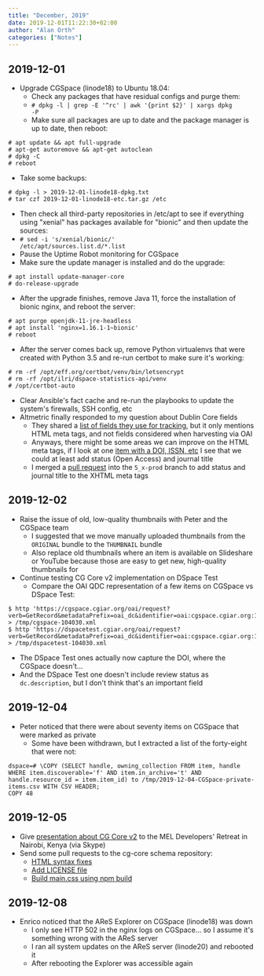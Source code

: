 ```yaml
---
title: "December, 2019"
date: 2019-12-01T11:22:30+02:00
author: "Alan Orth"
categories: ["Notes"]
---
```


## 2019-12-01

- Upgrade CGSpace (linode18) to Ubuntu 18.04:
  - Check any packages that have residual configs and purge them:
  - <code># dpkg -l | grep -E '^rc' | awk '{print $2}' | xargs dpkg -P</code>
  - Make sure all packages are up to date and the package manager is up to date, then reboot:

```
# apt update && apt full-upgrade
# apt-get autoremove && apt-get autoclean
# dpkg -C
# reboot
```

<!--more-->

  - Take some backups:

```
# dpkg -l > 2019-12-01-linode18-dpkg.txt
# tar czf 2019-12-01-linode18-etc.tar.gz /etc
```
  - Then check all third-party repositories in /etc/apt to see if everything using "xenial" has packages available for "bionic" and then update the sources:
  - <code># sed -i 's/xenial/bionic/' /etc/apt/sources.list.d/*.list</code>
  - Pause the Uptime Robot monitoring for CGSpace
  - Make sure the update manager is installed and do the upgrade:

```
# apt install update-manager-core
# do-release-upgrade
```

  - After the upgrade finishes, remove Java 11, force the installation of bionic nginx, and reboot the server:

```
# apt purge openjdk-11-jre-headless
# apt install 'nginx=1.16.1-1~bionic'
# reboot
```

  - After the server comes back up, remove Python virtualenvs that were created with Python 3.5 and re-run certbot to make sure it's working:

```
# rm -rf /opt/eff.org/certbot/venv/bin/letsencrypt
# rm -rf /opt/ilri/dspace-statistics-api/venv
# /opt/certbot-auto
```

  - Clear Ansible's fact cache and re-run the playbooks to update the system's firewalls, SSH config, etc
- Altmetric finally responded to my question about Dublin Core fields
  - They shared a [list of fields they use for tracking](https://help.altmetric.com/support/solutions/articles/6000141419-what-metadata-is-required-to-track-our-content-), but it only mentions HTML meta tags, and not fields considered when harvesting via OAI
  - Anyways, there might be some areas we can improve on the HTML meta tags, if I look at one [item with a DOI, ISSN, etc](https://hdl.handle.net/10568/101623) I see that we could at least add status (Open Access) and journal title
  - I merged a [pull request](https://github.com/ilri/DSpace/pull/438) into the `5_x-prod` branch to add status and journal title to the XHTML meta tags

## 2019-12-02

- Raise the issue of old, low-quality thumbnails with Peter and the CGSpace team
  - I suggested that we move manually uploaded thumbnails from the `ORIGINAL` bundle to the `THUMBNAIL` bundle
  - Also replace old thumbnails where an item is available on Slideshare or YouTube because those are easy to get new, high-quality thumbnails for
- Continue testing CG Core v2 implementation on DSpace Test
  - Compare the OAI QDC representation of a few items on CGSpace vs DSpace Test:

```
$ http 'https://cgspace.cgiar.org/oai/request?verb=GetRecord&metadataPrefix=oai_dc&identifier=oai:cgspace.cgiar.org:10568/104030' > /tmp/cgspace-104030.xml
$ http 'https://dspacetest.cgiar.org/oai/request?verb=GetRecord&metadataPrefix=oai_dc&identifier=oai:cgspace.cgiar.org:10568/104030' > /tmp/dspacetest-104030.xml
```

  - The DSpace Test ones actually now capture the DOI, where the CGSpace doesn't...
  - And the DSpace Test one doesn't include review status as `dc.description`, but I don't think that's an important field 

## 2019-12-04

- Peter noticed that there were about seventy items on CGSpace that were marked as private
  - Some have been withdrawn, but I extracted a list of the forty-eight that were not:

```
dspace=# \COPY (SELECT handle, owning_collection FROM item, handle WHERE item.discoverable='f' AND item.in_archive='t' AND handle.resource_id = item.item_id) to /tmp/2019-12-04-CGSpace-private-items.csv WITH CSV HEADER;
COPY 48
```

## 2019-12-05

- Give [presentation about CG Core v2](https://hdl.handle.net/10568/106045) to the MEL Developers' Retreat in Nairobi, Kenya (via Skype)
- Send some pull requests to the cg-core schema repository:
  - [HTML syntax fixes](https://github.com/AgriculturalSemantics/cg-core/pull/16)
  - [Add LICENSE file](https://github.com/AgriculturalSemantics/cg-core/pull/17)
  - [Build main.css using npm build](https://github.com/AgriculturalSemantics/cg-core/pull/18)

## 2019-12-08

- Enrico noticed that the AReS Explorer on CGSpace (linode18) was down
  - I only see HTTP 502 in the nginx logs on CGSpace... so I assume it's something wrong with the AReS server
  - I ran all system updates on the AReS server (linode20) and rebooted it
  - After rebooting the Explorer was accessible again

<!-- vim: set sw=2 ts=2: -->
